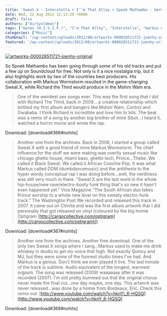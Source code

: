 ```yaml
---
title: 'Sweat.X - Interstella + I''m That Alley + Spoek Mathambo - Germs (H.I.V.I.P.)'
date: Wed, 22 Aug 2012 12:13:29 +0000
draft: false
authors: ["dirtyoldman"]
tags: ["Germs (H.I.V.I.P.)", "I'm That Alley", "Interstella", "markus wormstorm", "richard the third", "Spoek Mathambo", "Sweat X"]
categories: ["Music"]
thumbnail: '/wp-content/uploads/2012/08/artworks-000028511721-joenhy-original-150x150.jpg'
featured: '/wp-content/uploads/2012/08/artworks-000028511721-joenhy-original-304x190.jpg'
---
```


[![](/wp-content/uploads/2012/08/artworks-000028511721-joenhy-original.jpg "artworks-000028511721-joenhy-original")](/2012/08/22/sweat-x-interstella-im-that-alley-spoek-mathambo-germs-h-i-v-i-p/artworks-000028511721-joenhy-original/)

So Spoek Mathambo has been going through some of his old tracks and put a few up on Soundcloud for free. Not only is it a nice nostalgia trip, but it also highlights work by two of the countries best producers. His collaboration with Markus Wormstorm resulted in the game-changing Sweat.X, while Richard the Third would produce in the Mshini Wam era.

> One of the weirdest sex songs ever. This was the first song that I did with Richard The Third, back in 2009....a creative relationship which birthed my first album and bangers like Mshini Wam, Control and Gwababa. I think Richard is incredible and love him to bits. The beat was a remix of a song by another big brother of mine Sibot...I heard it, watched a horror movie and wrote the rap.

Download: \[download#366#nohits\]

> Another one from the archives. Back in 2006, I started a group called Sweat.X with a good friend of mine Markus Wormstorm. The chief influence for the stuff we were making was overtly sexual music like chicago ghetto house, miami bass, ghetto tech, Prince...Thebe. We called it Black Sweat. We called it African Coochie Pop. It was what Markus called DDM (dumbdancemusic) and the antithesis to the hyper wordy conceptual rap I was doing before...well, the nerdiness was still very much in there. “Sweat.X are the last word in the whole hip-house/new rave/electro-booty funk thing that's so new it hasn't even happened yet.” Vice Magazine “The South African duo takes Prince worship to a whole new level on this sweaty electro-funk track.” The Washington Post We recorded and released this track in 2007. It came out on Citinite and was the first album artwork that I did personally that got released on vinyl (coloured by the big homie Optigram [http://cargocollective.com/optigram](http://cargocollective.com/optigram)/)

Download: \[download#367#nohits\]

> Another one from the archives. Another free download. One of the only two Sweat.X songs where I sang...Markus used to make me drink whiskey in studio to get my voice that high. Not exactly Quincy and MJ, but they were some of the funnest studio times I've had. And Markus is a genius. Don't think we ever played it live. The last minute of the track is sublime. Audio equivalent of the longest, warmest orgasm. The song was released (2009) waaaaaay after it was recorded (2007). I'm still pretty bummed out that the original chorus never made the final cut...one day maybe, one day. This artwork was never released...was done by a homie from Bordeaux, Eric. Check this remix out: [http://www.youtube.com/watch?v=hknY\_6-HQSQ](http://www.youtube.com/watch?v=hknY_6-HQSQ)

Download: \[download#368#nohits\]

